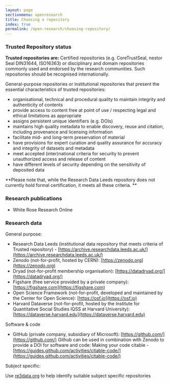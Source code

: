 ```yaml
---
layout: page
sectionmenu: openresearch
title: Choosing a repository
index: true
permalink: /open-research/choosing-repository/
---
```


### Trusted Repository status

**Trusted repositories are:**
Certified repositories (e.g. CoreTrustSeal, nestor Seal DIN31644, ISO16363) or disciplinary and domain repositories commonly used and endorsed by the research communities. Such repositories should be recognised internationally.

General-purpose repositories or institutional repositories that present the essential characteristics of trusted repositories:

* organisational, technical and procedural quality to maintain integrity and authenticity of contents
* provide access to content free at point of use / respecting legal and ethical limitations as appropriate
* assigns persistent unique identifiers (e.g. DOIs)
* maintains high quality metadata to enable discovery, reuse and citation, including provenance and licensing information
* facilitate mid- and long-term preservation of material
* have provisions for expert curation and quality assurance for accuracy and integrity of datasets and metadata
* meet accepted (inter)national criteria for security to prevent unauthorized access and release of content 
* have different levels of security depending on the sensitivity of deposited data 

**Please note that, while the Research Data Leeds repository does not currently hold formal certification, it meets all these criteria. 
**

### Research publications

* White Rose Research Online

### Research data

General purpose:
* Research Data Leeds (institutional data repository that meets criteria of Trusted repository) - [https://archive.researchdata.leeds.ac.uk/](https://archive.researchdata.leeds.ac.uk/)
* Zenodo (not-for-profit, hosted by CERN): [https://zenodo.org](https://zenodo.org)
* Dryad (not-for-profit membership organisation): [https://datadryad.org/](https://datadryad.org/)
* Figshare (free service provided by a private company): [https://figshare.com](https://figshare.com)
* Open Science Framework (not-for-profit, developed and maintained by the Center for Open Science): [https://osf.io](https://osf.io)
* Harvard Dataverse (not-for-profit, hosted by the Institute for Quantitative Social Studies IQSS at Harvard University): [https://dataverse.harvard.edu](https://dataverse.harvard.edu)

Software & code
* GitHub (private company, subsidiary of Microsoft): [https://github.com/](https://github.com/)
Github can be used in combination with Zenodo to provide a DOI for software and code: Making your code citable - [https://guides.github.com/activities/citable-code/](https://guides.github.com/activities/citable-code/)

Subject specific:

Use [re3data.org](https://www.re3data.org/) to help identify suitable subject specific repositories
